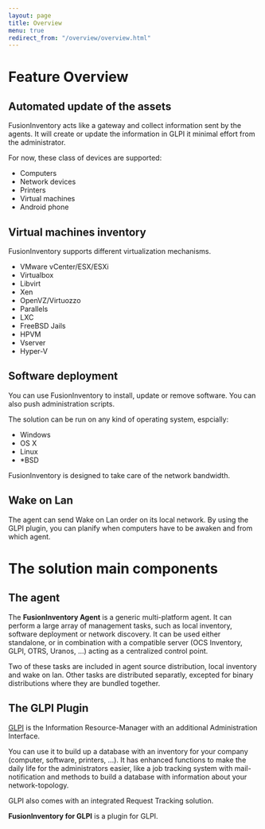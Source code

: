 ```yaml
---
layout: page
title: Overview
menu: true
redirect_from: "/overview/overview.html"
---
```


# Feature Overview

## Automated update of the assets
FusionInventory acts like a gateway and collect information sent by the agents.
It will create or update the information in GLPI it minimal effort from the administrator.

For now, these class of devices are supported:

* Computers
* Network devices
* Printers
* Virtual machines
* Android phone

## Virtual machines inventory

FusionInventory supports different virtualization mechanisms.

* VMware vCenter/ESX/ESXi
* Virtualbox
* Libvirt
* Xen
* OpenVZ/Virtuozzo
* Parallels
* LXC
* FreeBSD Jails
* HPVM
* Vserver
* Hyper-V

## Software deployment

You can use FusionInventory to install, update or remove software. You can also push administration scripts.

The solution can be run on any kind of operating system, espcially:

* Windows
* OS X
* Linux
* *BSD

FusionInventory is designed to take care of the network bandwidth.

## Wake on Lan

The agent can send Wake on Lan order on its local network. By using the GLPI plugin, you can planify when computers have to be awaken and from which agent.

# The solution main components

## The agent

The __FusionInventory Agent__ is a generic multi-platform agent. It can perform a
large array of management tasks, such as local inventory, software deployment
or network discovery. It can be used either standalone, or in combination
with a compatible server (OCS Inventory, GLPI, OTRS, Uranos, ...) acting as a centralized
control point.

Two of these tasks are included in agent source distribution, local inventory
and wake on lan. Other tasks are distributed separatly, excepted for binary
distributions where they are bundled together.

## The GLPI Plugin

[GLPI](http://www.glpi-project.org) is the Information Resource-Manager with an additional Administration
Interface.

You can use it to build up a database with an inventory for your company
(computer, software, printers, ...). It has enhanced functions to make the
daily life for the administrators easier, like a job tracking system with
mail-notification and methods to build a database with information
about your network-topology.

GLPI also comes with an integrated Request Tracking solution.

__FusionInventory for GLPI__ is a plugin for GLPI.


